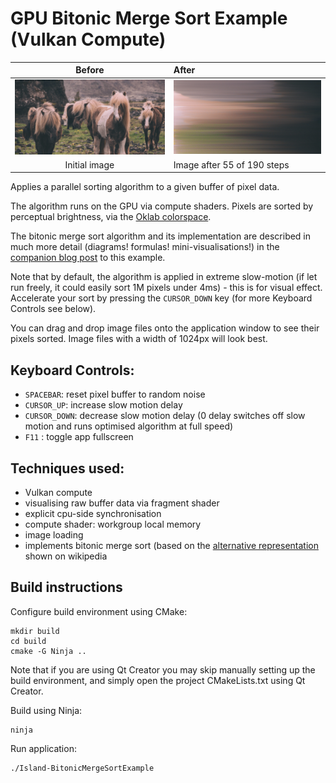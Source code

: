 # GPU Bitonic Merge Sort Example (Vulkan Compute)

|  Before | After  |
:---: | :---
![screenshot](resources/images/jonatan-pie-GQIGk5L1Ppk-unsplash.jpg) | ![screenshot](screenshot.jpg)
| Initial image | Image after 55 of 190 steps |

Applies a parallel sorting algorithm to a given buffer of pixel data. 

The algorithm runs on the GPU via compute shaders. Pixels are sorted by perceptual brightness, via the [Oklab colorspace](https://bottosson.github.io/posts/oklab/). 

The bitonic merge sort algorithm and its implementation are described in much more detail (diagrams! formulas! mini-visualisations!) in the [companion blog post](https://poniesandlight.co.uk/reflect/bitonic_merge_sort/) to this example.

Note that by default, the algorithm is applied in extreme slow-motion (if let run freely, it could easily sort 1M pixels under 4ms) - this is for visual effect. Accelerate your sort by pressing the `CURSOR_DOWN` key (for more Keyboard Controls see below).

You can drag and drop image files onto the application window to see their pixels sorted. Image files with a width of 1024px will look best.

## Keyboard Controls:

* `SPACEBAR`: reset pixel buffer to random noise
* `CURSOR_UP`: increase slow motion delay
* `CURSOR_DOWN`: decrease slow motion delay (0 delay switches off slow motion and runs optimised algorithm at full speed)
* `F11` : toggle app fullscreen

## Techniques used: 

* Vulkan compute
* visualising raw buffer data via fragment shader
* explicit cpu-side synchronisation
* compute shader: workgroup local memory 
* image loading
* implements bitonic merge sort (based on the [alternative representation](https://en.m.wikipedia.org/wiki/Bitonic_sorter#Alternative_representation) shown on wikipedia

## Build instructions

Configure build environment using CMake: 

    mkdir build 
    cd build
    cmake -G Ninja ..

Note that if you are using Qt Creator you may skip manually setting up the build environment, and simply open the project CMakeLists.txt using Qt Creator.

Build using Ninja:

    ninja

Run application: 

    ./Island-BitonicMergeSortExample


